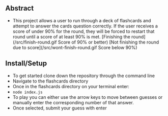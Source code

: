 ## Abstract
* This project allows a user to run through a deck of flashcards and attempt to answer the cards question correctly. If the user receives a score of under 90% for the round, they will be forced to restart that round until a score of at least 90% is met.
[Finishing the round](/src/finish-round.gif Score of 90% or better)
[Not finishing the round due to score](/src/wont-finish-round.gif Score below 90%)
## Install/Setup
* To get started clone down the repository through the command line
* Navigate to the flashcards directory
* Once in the flashcards directory on your terminal enter:
* ```node index.js```
* To play you can either use the arrow keys to move between guesses or manually enter the corresponding number of that answer.
* Once selected, submit your guess with enter
